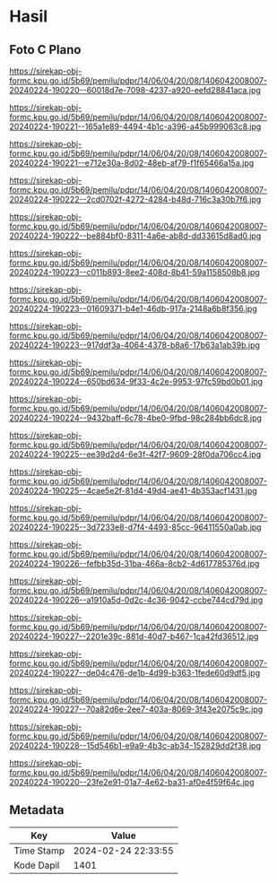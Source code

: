 # Hasil

## Foto C Plano

https://sirekap-obj-formc.kpu.go.id/5b69/pemilu/pdpr/14/06/04/20/08/1406042008007-20240224-190220--60018d7e-7098-4237-a920-eefd28841aca.jpg

https://sirekap-obj-formc.kpu.go.id/5b69/pemilu/pdpr/14/06/04/20/08/1406042008007-20240224-190221--165a1e89-4494-4b1c-a396-a45b999063c8.jpg

https://sirekap-obj-formc.kpu.go.id/5b69/pemilu/pdpr/14/06/04/20/08/1406042008007-20240224-190221--e712e30a-8d02-48eb-af79-f1f65466a15a.jpg

https://sirekap-obj-formc.kpu.go.id/5b69/pemilu/pdpr/14/06/04/20/08/1406042008007-20240224-190222--2cd0702f-4272-4284-b48d-716c3a30b7f6.jpg

https://sirekap-obj-formc.kpu.go.id/5b69/pemilu/pdpr/14/06/04/20/08/1406042008007-20240224-190222--be884bf0-8311-4a6e-ab8d-dd33615d8ad0.jpg

https://sirekap-obj-formc.kpu.go.id/5b69/pemilu/pdpr/14/06/04/20/08/1406042008007-20240224-190223--c011b893-8ee2-408d-8b41-59a1158508b8.jpg

https://sirekap-obj-formc.kpu.go.id/5b69/pemilu/pdpr/14/06/04/20/08/1406042008007-20240224-190223--01609371-b4e1-46db-917a-2148a6b8f356.jpg

https://sirekap-obj-formc.kpu.go.id/5b69/pemilu/pdpr/14/06/04/20/08/1406042008007-20240224-190223--917ddf3a-4064-4378-b8a6-17b63a1ab39b.jpg

https://sirekap-obj-formc.kpu.go.id/5b69/pemilu/pdpr/14/06/04/20/08/1406042008007-20240224-190224--650bd634-9f33-4c2e-9953-97fc59bd0b01.jpg

https://sirekap-obj-formc.kpu.go.id/5b69/pemilu/pdpr/14/06/04/20/08/1406042008007-20240224-190224--9432baff-6c78-4be0-9fbd-98c284bb6dc8.jpg

https://sirekap-obj-formc.kpu.go.id/5b69/pemilu/pdpr/14/06/04/20/08/1406042008007-20240224-190225--ee39d2d4-6e3f-42f7-9609-28f0da706cc4.jpg

https://sirekap-obj-formc.kpu.go.id/5b69/pemilu/pdpr/14/06/04/20/08/1406042008007-20240224-190225--4cae5e2f-81d4-49d4-ae41-4b353acf1431.jpg

https://sirekap-obj-formc.kpu.go.id/5b69/pemilu/pdpr/14/06/04/20/08/1406042008007-20240224-190225--3d7233e8-d7f4-4493-85cc-96411550a0ab.jpg

https://sirekap-obj-formc.kpu.go.id/5b69/pemilu/pdpr/14/06/04/20/08/1406042008007-20240224-190226--fefbb35d-31ba-466a-8cb2-4d617785376d.jpg

https://sirekap-obj-formc.kpu.go.id/5b69/pemilu/pdpr/14/06/04/20/08/1406042008007-20240224-190226--a1910a5d-0d2c-4c36-9042-ccbe744cd79d.jpg

https://sirekap-obj-formc.kpu.go.id/5b69/pemilu/pdpr/14/06/04/20/08/1406042008007-20240224-190227--2201e39c-881d-40d7-b467-1ca42fd36512.jpg

https://sirekap-obj-formc.kpu.go.id/5b69/pemilu/pdpr/14/06/04/20/08/1406042008007-20240224-190227--de04c476-de1b-4d99-b363-1fede60d9df5.jpg

https://sirekap-obj-formc.kpu.go.id/5b69/pemilu/pdpr/14/06/04/20/08/1406042008007-20240224-190227--70a82d6e-2ee7-403a-8069-3f43e2075c9c.jpg

https://sirekap-obj-formc.kpu.go.id/5b69/pemilu/pdpr/14/06/04/20/08/1406042008007-20240224-190228--15d546b1-e9a9-4b3c-ab34-152829dd2f38.jpg

https://sirekap-obj-formc.kpu.go.id/5b69/pemilu/pdpr/14/06/04/20/08/1406042008007-20240224-190220--23fe2e91-01a7-4e62-ba31-af0e4f59f64c.jpg


## Metadata

| Key        | Value               |
| ---------- | ------------------- |
| Time Stamp | 2024-02-24 22:33:55 |
| Kode Dapil | 1401                |



